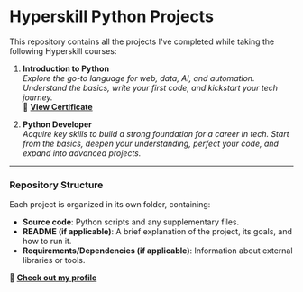 # Hyperskill Python Projects

This repository contains all the projects I've completed while taking the following Hyperskill courses:

1. **Introduction to Python**  
   *Explore the go-to language for web, data, AI, and automation. Understand the basics, write your first code, and kickstart your tech journey.*  
   📄 **[View Certificate](https://hyperskill.org/certificates/8c76b2ad-ac55-4bee-bbe3-208cb21efc53.pdf)**

2. **Python Developer**  
   *Acquire key skills to build a strong foundation for a career in tech. Start from the basics, deepen your understanding, perfect your code, and expand into advanced projects.*

---

### Repository Structure

Each project is organized in its own folder, containing:

- **Source code**: Python scripts and any supplementary files.
- **README (if applicable)**: A brief explanation of the project, its goals, and how to run it.
- **Requirements/Dependencies (if applicable)**: Information about external libraries or tools.

👤 **[Check out my profile](https://hyperskill.org/profile/423749721)**
